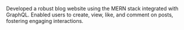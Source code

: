 Developed a robust blog website using the MERN stack integrated with GraphQL.
Enabled users to create, view, like, and comment on posts, fostering engaging interactions.
